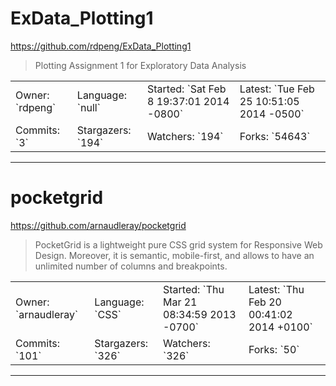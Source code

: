 # ExData_Plotting1

https://github.com/rdpeng/ExData_Plotting1
<blockquote>
Plotting Assignment 1 for Exploratory Data Analysis
</blockquote>

<table>
<tr><td>Owner: `rdpeng`</td>
    <td>Language: `null`</td>
    <td>Started: `Sat Feb 8 19:37:01 2014 -0800`</td>
    <td>Latest: `Tue Feb 25 10:51:05 2014 -0500`</td></tr>
<tr><td>Commits: `3`</td>
    <td>Stargazers: `194`</td>
    <td>Watchers: `194`</td>
    <td>Forks: `54643`</td></tr>
</table>

---

# pocketgrid

https://github.com/arnaudleray/pocketgrid
<blockquote>
PocketGrid is a lightweight pure CSS grid system for Responsive Web Design. Moreover, it is semantic, mobile-first, and allows to have an unlimited number of columns and breakpoints.
</blockquote>

<table>
<tr><td>Owner: `arnaudleray`</td>
    <td>Language: `CSS`</td>
    <td>Started: `Thu Mar 21 08:34:59 2013 -0700`</td>
    <td>Latest: `Thu Feb 20 00:41:02 2014 +0100`</td></tr>
<tr><td>Commits: `101`</td>
    <td>Stargazers: `326`</td>
    <td>Watchers: `326`</td>
    <td>Forks: `50`</td></tr>
</table>

---


